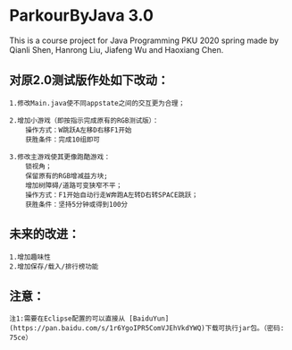 # ParkourByJava 3.0
This is a course project for Java Programming PKU 2020 spring made by Qianli Shen, Hanrong Liu, Jiafeng Wu and Haoxiang Chen.

## 对原2.0测试版作处如下改动：  
	1.修改Main.java使不同appstate之间的交互更为合理；   
	
	2.增加小游戏（即按指示完成原有的RGB测试版）：  
		操作方式：W跳跃A左移D右移F1开始  
		获胜条件：完成10组即可  
		
	3.修改主游戏使其更像跑酷游戏：  
		锁视角；  
		保留原有的RGB增减益方块;
		增加树障碍/道路可变狭窄不平；  
		操作方式：F1开始自动行走W奔跑A左转D右转SPACE跳跃；  
		获胜条件：坚持5分钟或得到100分

## 未来的改进：  
	1.增加趣味性  
	2.增加保存/载入/排行榜功能    

## 注意：  
	注1:需要在Eclipse配置的可以直接从 [BaiduYun] (https://pan.baidu.com/s/1r6YgoIPR5ComVJEhVkdYWQ)下载可执行jar包。（密码: 75ce）
